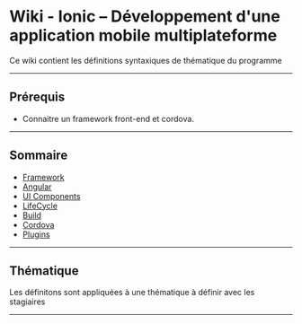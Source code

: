 # Wiki - Ionic – Développement d'une application mobile multiplateforme

Ce wiki contient les définitions syntaxiques de thématique du programme
___

## Prérequis

* Connaitre un framework front-end et cordova.

___

## Sommaire

* [Framework](https://github.com/seeren-training/Ionic/wiki/01)
* [Angular](https://github.com/seeren-training/Ionic/wiki/02)
* [UI Components](https://github.com/seeren-training/Ionic/wiki/03)
* [LifeCycle](https://github.com/seeren-training/Ionic/wiki/04)
* [Build](https://github.com/seeren-training/Ionic/wiki/05)
* [Cordova](https://github.com/seeren-training/Ionic/wiki/06)
* [Plugins](https://github.com/seeren-training/Ionic/wiki/07)

___

## Thématique

Les définitons sont appliquées à une thématique à définir avec les stagiaires

___
